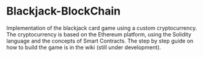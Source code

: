 # Blackjack-BlockChain
Implementation of the blackjack card game using a custom cryptocurrency. The cryptocurrency is based on the Ethereum platform, using the Solidity language and the concepts of Smart Contracts. The step by step guide on how to build the game is in the wiki (still under development).
